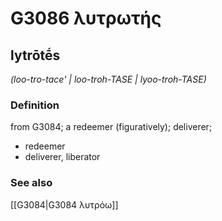 # G3086 λυτρωτής

## lytrōtḗs

_(loo-tro-tace' | loo-troh-TASE | lyoo-troh-TASE)_

### Definition

from G3084; a redeemer (figuratively); deliverer; 

- redeemer
- deliverer, liberator

### See also

[[G3084|G3084 λυτρόω]]
